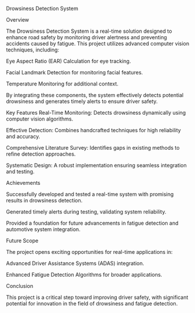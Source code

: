 Drowsiness Detection System

Overview

The Drowsiness Detection System is a real-time solution designed to enhance road safety by monitoring driver alertness and preventing accidents caused by fatigue. This project utilizes advanced computer vision techniques, including:

Eye Aspect Ratio (EAR) Calculation for eye tracking.

Facial Landmark Detection for monitoring facial features.

Temperature Monitoring for additional context.

By integrating these components, the system effectively detects potential drowsiness and generates timely alerts to ensure driver safety.

Key Features
Real-Time Monitoring: Detects drowsiness dynamically using computer vision algorithms.

Effective Detection: Combines handcrafted techniques for high reliability and accuracy.

Comprehensive Literature Survey: Identifies gaps in existing methods to refine detection approaches.

Systematic Design: A robust implementation ensuring seamless integration and testing.

Achievements

Successfully developed and tested a real-time system with promising results in drowsiness detection.

Generated timely alerts during testing, validating system reliability.

Provided a foundation for future advancements in fatigue detection and automotive system integration.

Future Scope

The project opens exciting opportunities for real-time applications in:

Advanced Driver Assistance Systems (ADAS) integration.

Enhanced Fatigue Detection Algorithms for broader applications.

Conclusion

This project is a critical step toward improving driver safety, with significant potential for innovation in the field of drowsiness and fatigue detection.

